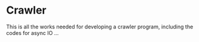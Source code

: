 # Crawler

This is all the works needed for developing a crawler program, including the codes for async IO ...
